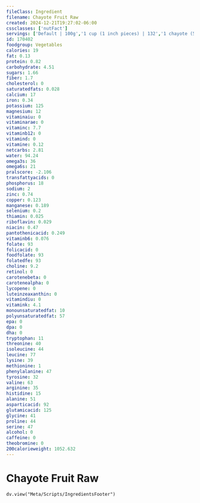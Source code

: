 ```yaml
---
fileClass: Ingredient
filename: Chayote Fruit Raw
created: 2024-12-21T19:27:02-06:00
cssclasses: ['nutFact']
servings: ['Default | 100g','1 cup (1 inch pieces) | 132','1 chayote (5-3/4 inch) | 203']
id: 170402
foodgroup: Vegetables
calories: 19
fat: 0.13
protein: 0.82
carbohydrate: 4.51
sugars: 1.66
fiber: 1.7
cholesterol: 0
saturatedfats: 0.028
calcium: 17
iron: 0.34
potassium: 125
magnesium: 12
vitaminaiu: 0
vitaminarae: 0
vitaminc: 7.7
vitaminb12: 0
vitamind: 0
vitamine: 0.12
netcarbs: 2.81
water: 94.24
omega3s: 36
omega6s: 21
pralscore: -2.106
transfattyacids: 0
phosphorus: 18
sodium: 2
zinc: 0.74
copper: 0.123
manganese: 0.189
selenium: 0.2
thiamin: 0.025
riboflavin: 0.029
niacin: 0.47
pantothenicacid: 0.249
vitaminb6: 0.076
folate: 93
folicacid: 0
foodfolate: 93
folatedfe: 93
choline: 9.2
retinol: 0
carotenebeta: 0
carotenealpha: 0
lycopene: 0
luteinzeaxanthin: 0
vitamindiu: 0
vitamink: 4.1
monounsaturatedfat: 10
polyunsaturatedfat: 57
epa: 0
dpa: 0
dha: 0
tryptophan: 11
threonine: 40
isoleucine: 44
leucine: 77
lysine: 39
methionine: 1
phenylalanine: 47
tyrosine: 32
valine: 63
arginine: 35
histidine: 15
alanine: 51
asparticacid: 92
glutamicacid: 125
glycine: 41
proline: 44
serine: 47
alcohol: 0
caffeine: 0
theobromine: 0
200calorieweight: 1052.632
---
```


# Chayote Fruit Raw

```dataviewjs
dv.view("Meta/Scripts/IngredientsFooter")
```